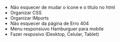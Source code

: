 - Não esquecer de mudar o ícone e o título no html
- Organizar CSS
- Organizar IMports
- Não esquecer da página de Erro 404
- Menu responsiuvo Hamburguer para mobile
- Fazer resposivo (Desktop, Celular, Tablet)
